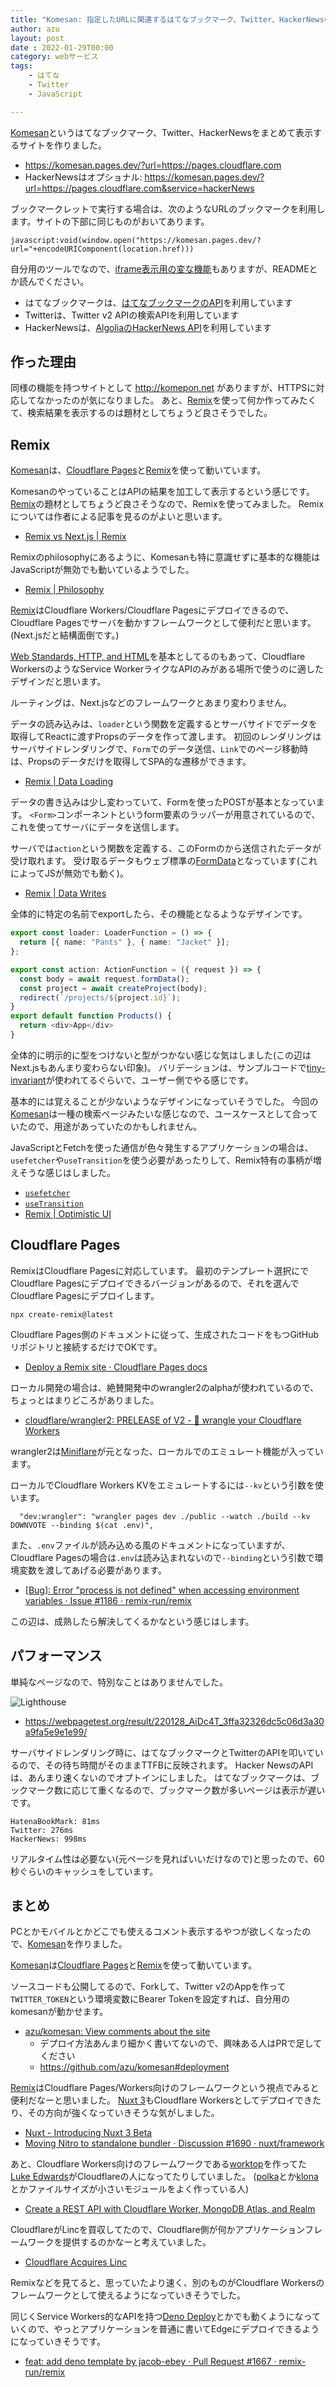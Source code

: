 ```yaml
---
title: "Komesan: 指定したURLに関連するはてなブックマーク、Twitter、HackerNewsのコメントを表示する"
author: azu
layout: post
date : 2022-01-29T00:00
category: webサービス
tags:
    - はてな
    - Twitter
    - JavaScript

---
```


[Komesan](https://komesan.pages.dev/)というはてなブックマーク、Twitter、HackerNewsをまとめて表示するサイトを作りました。

- <https://komesan.pages.dev/?url=https://pages.cloudflare.com>
- HackerNewsはオプショナル: <https://komesan.pages.dev/?url=https://pages.cloudflare.com&service=hackerNews>

ブックマークレットで実行する場合は、次のようなURLのブックマークを利用します。サイトの下部に同じものがおいてあります。

```
javascript:void(window.open("https://komesan.pages.dev/?url="+encodeURIComponent(location.href)))
```

自分用のツールでなので、[iframe表示用の変な機能](https://twitter.com/azu_re/status/1485616669380595718)もありますが、READMEとか読んでください。

- はてなブックマークは、[はてなブックマークのAPI](http://developer.hatena.ne.jp/ja/documents/bookmark/apis/getinfo)を利用しています
- Twitterは、Twitter v2 APIの検索APIを利用しています
- HackerNewsは、[AlgoliaのHackerNews API](https://hn.algolia.com/api/)を利用しています

## 作った理由

同様の機能を持つサイトとして <http://komepon.net> がありますが、HTTPSに対応してなかったのが気になりました。
あと、[Remix](https://remix.run/)を使って何か作ってみたくて、検索結果を表示するのは題材としてちょうど良さそうでした。

## Remix

[Komesan](https://komesan.pages.dev/)は、[Cloudflare Pages](https://pages.cloudflare.com/)と[Remix](https://remix.run/)を使って動いています。

KomesanのやっていることはAPIの結果を加工して表示するという感じです。
[Remix](https://remix.run/)の題材としてちょうど良さそうなので、Remixを使ってみました。
Remixについては作者による記事を見るのがよいと思います。

- [Remix vs Next.js | Remix](https://remix.run/blog/remix-vs-next)

Remixのphilosophyにあるように、Komesanも特に意識せずに基本的な機能はJavaScriptが無効でも動いているようでした。

- [Remix | Philosophy](https://remix.run/docs/en/v1/pages/philosophy#progressive-enhancement)

[Remix](https://remix.run/)はCloudflare Workers/Cloudflare Pagesにデプロイできるので、Cloudflare Pagesでサーバを動かすフレームワークとして便利だと思います。(Next.jsだと結構面倒です。)

[Web Standards, HTTP, and HTML](https://remix.run/docs/en/v1/pages/philosophy#web-standards-http-and-html)を基本としてるのもあって、Cloudflare WorkersのようなService WorkerライクなAPIのみがある場所で使うのに適したデザインだと思います。

ルーティングは、Next.jsなどのフレームワークとあまり変わりません。

データの読み込みは、`loader`という関数を定義するとサーバサイドでデータを取得してReactに渡すPropsのデータを作って渡します。
初回のレンダリングはサーバサイドレンダリングで、`Form`でのデータ送信、`Link`でのページ移動時は、Propsのデータだけを取得してSPA的な遷移ができます。

- [Remix | Data Loading](https://remix.run/docs/en/v1/guides/data-loading)

データの書き込みは少し変わっていて、Formを使ったPOSTが基本となっています。
`<Form>`コンポーネントというform要素のラッパーが用意されているので、これを使ってサーバにデータを送信します。

サーバでは`action`という関数を定義する、このFormのから送信されたデータが受け取れます。
受け取るデータもウェブ標準の[FormData](https://developer.mozilla.org/ja/docs/Web/API/FormData)となっています(これによってJSが無効でも動く)。

- [Remix | Data Writes](https://remix.run/docs/en/v1/guides/data-writes)

全体的に特定の名前でexportしたら、その機能となるようなデザインです。

```ts
export const loader: LoaderFunction = () => {
  return [{ name: "Pants" }, { name: "Jacket" }];
};

export const action: ActionFunction = ({ request }) => {
  const body = await request.formData();
  const project = await createProject(body);
  redirect(`/projects/${project.id}`);
}
export default function Products() {
  return <div>App</div>
}
```

全体的に明示的に型をつけないと型がつかない感じな気はしました(この辺はNext.jsもあんまり変わらない印象)。
バリデーションは、サンプルコードで[tiny-invariant](https://github.com/alexreardon/tiny-invariant)が使われてるぐらいで、ユーザー側でやる感じです。

基本的には覚えることが少ないようなデザインになっていそうでした。
今回の[Komesan](https://komesan.pages.dev/)は一種の検索ページみたいな感じなので、ユースケースとして合っていたので、用途があっていたのかもしれません。

JavaScriptとFetchを使った通信が色々発生するアプリケーションの場合は、`usefetcher`や`useTransition`を使う必要があったりして、Remix特有の事柄が増えそうな感じはしました。

- [`usefetcher`](https://remix.run/docs/en/v1/api/remix#usefetcher)
- [`useTransition`](https://remix.run/docs/en/v1/api/remix#usetransition)
- [Remix | Optimistic UI](https://remix.run/docs/en/v1/guides/optimistic-ui)

## Cloudflare Pages

RemixはCloudflare Pagesに対応しています。
最初のテンプレート選択にでCloudflare Pagesにデプロイできるバージョンがあるので、それを選んでCloudflare Pagesにデプロイします。

```
npx create-remix@latest
```

Cloudflare Pages側のドキュメントに従って、生成されたコードをもつGitHubリポジトリと接続するだけでOKです。

- [Deploy a Remix site · Cloudflare Pages docs](https://developers.cloudflare.com/pages/framework-guides/remix)

ローカル開発の場合は、絶賛開発中のwrangler2のalphaが使われているので、ちょっとはまりどころがありました。

- [cloudflare/wrangler2: PRELEASE of V2 - 🤠 wrangle your Cloudflare Workers](https://github.com/cloudflare/wrangler2)

wrangler2は[Miniflare](https://github.com/cloudflare/miniflare)が元となった、ローカルでのエミュレート機能が入っています。

ローカルでCloudflare Workers KVをエミュレートするには`--kv`という引数を使います。

      "dev:wrangler": "wrangler pages dev ./public --watch ./build --kv DOWNVOTE --binding $(cat .env)",

また、`.env`ファイルが読み込める風のドキュメントになっていますが、Cloudflare Pagesの場合は`.env`は読み込まれないので`--binding`という引数で環境変数を渡してあげる必要があります。

- [[Bug]: Error &quot;process is not defined&quot; when accessing environment variables · Issue #1186 · remix-run/remix](https://github.com/remix-run/remix/issues/1186#issuecomment-1019595844)

この辺は、成熟したら解決してくるかなという感じはします。

## パフォーマンス

単純なページなので、特別なことはありませんでした。

![Lighthouse](https://efcl.info/wp-content/uploads/2022/01/28-1643381567.png)

- <https://webpagetest.org/result/220128_AiDc4T_3ffa32326dc5c06d3a30a9fa5e9e1e99/>

サーバサイドレンダリング時に、はてなブックマークとTwitterのAPIを叩いているので、その待ち時間がそのままTTFBに反映されます。
Hacker NewsのAPIは、あんまり速くないのでオプトインにしました。
はてなブックマークは、ブックマーク数に応じて重くなるので、ブックマーク数が多いページは表示が遅いです。

```
HatenaBookMark: 81ms
Twitter: 276ms
HackerNews: 998ms
```

リアルタイム性は必要ない(元ページを見ればいいだけなので)と思ったので、60秒ぐらいのキャッシュをしています。

## まとめ

PCとかモバイルとかどこでも使えるコメント表示するやつが欲しくなったので、[Komesan](https://komesan.pages.dev/)を作りました。

[Komesan](https://komesan.pages.dev/)は[Cloudflare Pages](https://pages.cloudflare.com/)と[Remix](https://remix.run/docs/en/v1/api/remix#usefetcher)を使って動いています。

ソースコードも公開してるので、Forkして、Twitter v2のAppを作って`TWITTER_TOKEN`という環境変数にBearer Tokenを設定すれば、自分用のkomesanが動かせます。

- [azu/komesan: View comments about the site](https://github.com/azu/komesan)
  - デプロイ方法あんまり細かく書いてないので、興味ある人はPRで足してください
  - <https://github.com/azu/komesan#deployment>

[Remix](https://remix.run/)はCloudflare Pages/Workers向けのフレームワークという視点でみると便利だなーと思いました。
[Nuxt 3](https://v3.nuxtjs.org/)もCloudflare Workersとしてデプロイできたり、その方向が強くなっていきそうな気がしました。

- [Nuxt - Introducing Nuxt 3 Beta](https://nuxtjs.org/ja/announcements/nuxt3-beta)
- [Moving Nitro to standalone bundler · Discussion #1690 · nuxt/framework](https://github.com/nuxt/framework/discussions/1690)

あと、Cloudflare Workers向けのフレームワークである[worktop](https://github.com/lukeed/worktop)を作ってた[Luke Edwards](https://github.com/lukeed)がCloudflareの人になってたりしていました。
([polka](https://github.com/lukeed/polka)とか[klona](https://github.com/lukeed/klona)とかファイルサイズが小さいモジュールをよく作っている人)

- [Create a REST API with Cloudflare Worker, MongoDB Atlas, and Realm](https://www.mongodb.com/developer/how-to/cloudflare-worker-rest-api-realm/)

CloudflareがLincを買収してたので、Cloudflare側が何かアプリケーションフレームワークを提供するのかなーと考えていました。

- [Cloudflare Acquires Linc](https://blog.cloudflare.com/cloudflare-acquires-linc/)

Remixなどを見てると、思っていたより速く、別のものがCloudflare Workersのフレームワークとして使えるようになっていきそうでした。

同じくService Workers的なAPIを持つ[Deno Deploy](https://deno.com/deploy)とかでも動くようになっていくので、やっとアプリケーションを普通に書いてEdgeにデプロイできるようになっていきそうです。

- [feat: add deno template by jacob-ebey · Pull Request #1667 · remix-run/remix](https://github.com/remix-run/remix/pull/1667)
